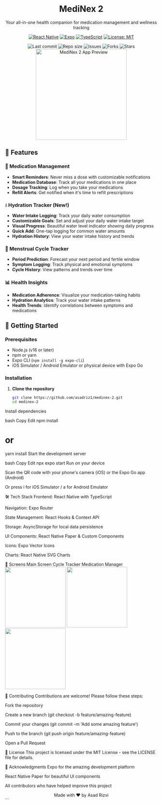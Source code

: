 <div align="center">
  <h1>MediNex 2</h1>
  <p>Your all-in-one health companion for medication management and wellness tracking</p>
  
  [![React Native](https://img.shields.io/badge/React_Native-20232A?style=for-the-badge&logo=react&logoColor=61DAFB)](https://reactnative.dev/)
  [![Expo](https://img.shields.io/badge/Expo-000000?style=for-the-badge&logo=expo&logoColor=white)](https://expo.dev/)
  [![TypeScript](https://img.shields.io/badge/TypeScript-007ACC?style=for-the-badge&logo=typescript&logoColor=white)](https://www.typescriptlang.org/)
  [![License: MIT](https://img.shields.io/badge/License-MIT-yellow.svg?style=for-the-badge)](https://opensource.org/licenses/MIT)

  <img src="https://img.shields.io/github/last-commit/asadriz1/medinex-2?style=flat-square" alt="Last commit" />
  <img src="https://img.shields.io/github/repo-size/asadriz1/medinex-2?style=flat-square" alt="Repo size" />
  <img src="https://img.shields.io/github/issues/asadriz1/medinex-2?style=flat-square" alt="Issues" />
  <img src="https://img.shields.io/github/forks/asadriz1/medinex-2?style=flat-square" alt="Forks" />
  <img src="https://img.shields.io/github/stars/asadriz1/medinex-2?style=flat-square" alt="Stars" />

  <img src="assets/app-preview.png" alt="MediNex 2 App Preview" width="300" />
</div>

## 🌟 Features

### 💊 Medication Management
- **Smart Reminders**: Never miss a dose with customizable notifications
- **Medication Database**: Track all your medications in one place
- **Dosage Tracking**: Log when you take your medications
- **Refill Alerts**: Get notified when it's time to refill prescriptions

### 💧 Hydration Tracker (New!)
- **Water Intake Logging**: Track your daily water consumption
- **Customizable Goals**: Set and adjust your daily water intake target
- **Visual Progress**: Beautiful water level indicator showing daily progress
- **Quick Add**: One-tap logging for common water amounts
- **Hydration History**: View your water intake history and trends

### 🌙 Menstrual Cycle Tracker
- **Period Prediction**: Forecast your next period and fertile window
- **Symptom Logging**: Track physical and emotional symptoms
- **Cycle History**: View patterns and trends over time

### 📊 Health Insights
- **Medication Adherence**: Visualize your medication-taking habits
- **Hydration Analytics**: Track your water intake patterns
- **Health Trends**: Identify correlations between symptoms and medications

## 🚀 Getting Started

### Prerequisites
- Node.js (v16 or later)
- npm or yarn
- Expo CLI (`npm install -g expo-cli`)
- iOS Simulator / Android Emulator or physical device with Expo Go

### Installation

1. **Clone the repository**
   ```bash
   git clone https://github.com/asadriz1/medinex-2.git
   cd medinex-2
Install dependencies

bash
Copy
Edit
npm install
# or
yarn install
Start the development server

bash
Copy
Edit
npx expo start
Run on your device

Scan the QR code with your phone's camera (iOS) or the Expo Go app (Android)

Or press i for iOS Simulator / a for Android Emulator

🛠️ Tech Stack
Frontend: React Native with TypeScript

Navigation: Expo Router

State Management: React Hooks & Context API

Storage: AsyncStorage for local data persistence

UI Components: React Native Paper & Custom Components

Icons: Expo Vector Icons

Charts: React Native SVG Charts

📱 Screens
Main Screen	Cycle Tracker	Medication Manager
<img src="main.png" width="200">	<img src="cycle.png" width="200">	<img src="medical.png" width="200">

🤝 Contributing
Contributions are welcome! Please follow these steps:

Fork the repository

Create a new branch (git checkout -b feature/amazing-feature)

Commit your changes (git commit -m 'Add some amazing feature')

Push to the branch (git push origin feature/amazing-feature)

Open a Pull Request

📄 License
This project is licensed under the MIT License - see the LICENSE file for details.

🙏 Acknowledgments
Expo for the amazing development platform

React Native Paper for beautiful UI components

All contributors who have helped improve this project

<div align="center"> Made with ❤️ by Asad Rizvi </div> ```
